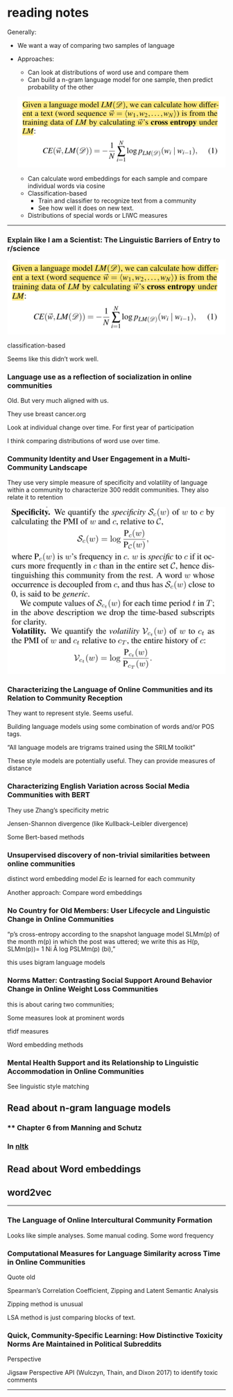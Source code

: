 # reading notes

Generally:

- We want a way of comparing two samples of language
- Approaches:
    - Can look at distributions of word use and compare them
    - Can build a n-gram language model for one sample, then predict probability of the other
    
    ![Untitled](./Untitled.png)
    
    - Can calculate word embeddings for each sample and compare individual words via cosine
    - Classification-based
        - Train and classifier to recognize text from a community
        - See how well it does on new text.
    - Distributions of special words or LIWC measures

---

### Explain like I am a Scientist: The Linguistic Barriers of Entry to r/science

![Untitled](./Untitled%201.png)

classification-based

Seems like this didn’t work well.

### Language use as a reflection of socialization in online communities

Old. But very much aligned with us.

They use breast cancer.org

Look at individual change over time. For first year of participation

I think comparing distributions of word use over time.

### Community Identity and User Engagement in a Multi-Community Landscape

They use very simple measure of specificity and volatility of language within a community to characterize 300 reddit communities. They also relate it to retention

![Untitled](./Untitled%202.png)

### Characterizing the Language of Online Communities and its Relation to Community Reception

They want to represent style. Seems useful.

Building language models using some combination of words and/or POS tags.

“All language models are trigrams trained using the SRILM toolkit”

These style models are potentially useful. They can provide measures of distance

### Characterizing English Variation across Social Media Communities with BERT

They use Zhang’s specificity metric

Jensen-Shannon divergence (like Kullback–Leibler divergence)

Some Bert-based methods

### Unsupervised discovery of non-trivial similarities between online communities

distinct word embedding model 𝐸𝑐 is learned for each community

Another approach: Compare word embeddings

### No Country for Old Members: User Lifecycle and Linguistic Change in Online Communities

“p’s cross-entropy according to the snapshot language model SLMm(p) of the month m(p) in which the post was uttered; we write this as H(p, SLMm(p))= 1 Ni Â log PSLMm(p) (bi),”

this uses bigram language models

### Norms Matter: Contrasting Social Support Around Behavior Change in Online Weight Loss Communities

this is about caring two communities;

Some measures look at prominent words

tfidf measures

Word embedding methods

### Mental Health Support and its Relationship to Linguistic Accommodation in Online Communities

See linguistic style matching

## Read about n-gram language models

### ** Chapter 6 from Manning and Schutz

### In [nltk](https://www.nltk.org/api/nltk.lm.html)

## Read about Word embeddings

## word2vec

---

### ****The Language of Online Intercultural Community Formation****

Looks like simple analyses. Some manual coding. Some word frequency

### Computational Measures for Language Similarity across Time in Online Communities

Quote old

Spearman’s Correlation Coefficient, Zipping and Latent Semantic Analysis

Zipping method is unusual

LSA method is just comparing blocks of text.

### Quick, Community-Specific Learning: How Distinctive Toxicity Norms Are Maintained in Political Subreddits

Perspective

Jigsaw Perspective API (Wulczyn, Thain, and Dixon 2017) to identify toxic comments

---
